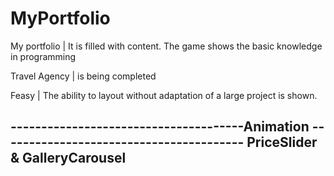 # MyPortfolio

My portfolio      | It is filled with content.
                    The game shows the basic knowledge in programming
              
Travel Agency     | is being completed

Feasy             | The ability to layout without adaptation of a large project is shown.


                                           

--------------------------------------Animation ----------------------------------------
PriceSlider      & 
GalleryCarousel  
----------------------------------------------------------------------------------------
